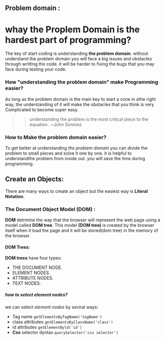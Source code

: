 ## Problem domain :
# whay the Proplem Domain is the hardest part of programming?
The key of start coding is understanding **the problem domain**. without understand the problem domain you will face a big issues and obstacles through writting the code. it will be harder to fixing the bugs that you may face during testing your code.
### How "understanding the problem domain" make Programming easier?
ِAs long as the problem domain is the main key to start a cone in athe right way, the understanding of it will make the obstacles that you think is very Complicated to become super easy. 

>> understanding the problem is the most critical piece to the equation .
 ~John Sonmez
>>

### How to Make the problem domain easier?
To get better at understanding *the problem domain* you can divide the problem to small pieces and solve it one by one. it is helpful to understandthe problem from inside out. you will save the time during programming.

## Create an Objects:
There are many  ways to create an object but the easiest way is **Literal Notation**.


### The Document Object Model (DOM) :
**DOM** detrmine the way that the browser will represent the web page using a model called **DOM tree**.
This model **(DOM tree)** is created by the browser itself when it load the page and it will be stored(dom tree) in the memory of the browser.

#### DOM Trees:
**DOM trees** have four types:
- THE DOCUMENT NODE.
- ELEMENT NODES.
- ATTRIBUTE NODES.
- TEXT NODES.

##### how to select element nodes?
we can select *element nodes* by seviral ways:
- Tag name ```getElementsByTagName('tagName')``` 
- class attributes ```getElementsByClassName('class')```
- id attributes ```getElementByld('id')``` 
- **Css** selector dyntax ```querySelector('css selector')```
